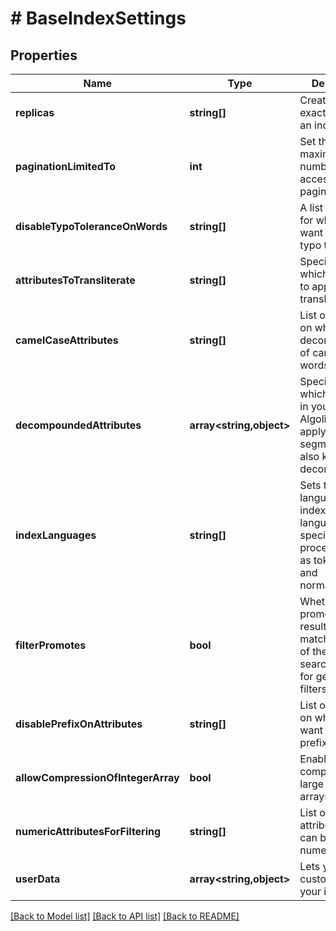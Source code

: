 # # BaseIndexSettings

## Properties

Name | Type | Description | Notes
------------ | ------------- | ------------- | -------------
**replicas** | **string[]** | Creates replicas, exact copies of an index. | [optional]
**paginationLimitedTo** | **int** | Set the maximum number of hits accessible via pagination. | [optional] [default to 1000]
**disableTypoToleranceOnWords** | **string[]** | A list of words for which you want to turn off typo tolerance. | [optional]
**attributesToTransliterate** | **string[]** | Specify on which attributes to apply transliteration. | [optional]
**camelCaseAttributes** | **string[]** | List of attributes on which to do a decomposition of camel case words. | [optional]
**decompoundedAttributes** | **array<string,object>** | Specify on which attributes in your index Algolia should apply word segmentation, also known as decompounding. | [optional]
**indexLanguages** | **string[]** | Sets the languages at the index level for language-specific processing such as tokenization and normalization. | [optional]
**filterPromotes** | **bool** | Whether promoted results should match the filters of the current search, except for geographic filters. | [optional] [default to false]
**disablePrefixOnAttributes** | **string[]** | List of attributes on which you want to disable prefix matching. | [optional]
**allowCompressionOfIntegerArray** | **bool** | Enables compression of large integer arrays. | [optional] [default to false]
**numericAttributesForFiltering** | **string[]** | List of numeric attributes that can be used as numerical filters. | [optional]
**userData** | **array<string,object>** | Lets you store custom data in your indices. | [optional]

[[Back to Model list]](../../README.md#models) [[Back to API list]](../../README.md#endpoints) [[Back to README]](../../README.md)
